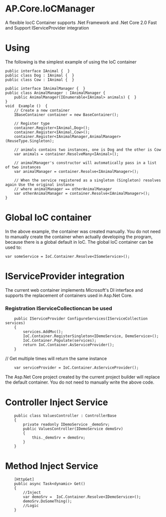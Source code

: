 # AP.Core.IoCManager
A flexible IocC Container  supports .Net Framework and .Net Core 2.0 Fast and Support IServiceProvider integration
# Using 
The following is the simplest example of using the IoC container
```
public interface IAnimal {  } 
public class Dog : IAnimal {  } 
public class Cow : IAnimal {  } 

public interface IAnimalManager {  } 
public class AnimalManager : IAnimalManager { 
    public AnimalManager(IEnumerable<IAnimal> animals) {  } 
}
void  Example ()  { 
    // Create a new container 
    IBaseContainer container = new BaseContainer(); 

    // Register type 
    container.Register<IAnimal,Dog>(); 
    container.Register<IAnimal,Cow>(); 
    container.Register<IAnimalManager,AnimalManager>(ReuseType.Singleton); 
    
    // animals contains two instances, one is Dog and the other is Cow 
    var animals = container.ResolveMany<IAnimal>();
    
    // animalManager's constructor will automatically pass in a list of two instances 
    var animalManager = container.Resolve<IAnimalManager>(); 

    // When the service registered as a singleton (Singleton) resolves again Use the original instance 
    // where animalManager == otherAnimalManager 
    var otherAnimalManager = container.Resolve<IAnimalManager>(); 
} 
```
# Global IoC container
In the above example, the container was created manually. You do not need to manually create the container when actually developing the program, because there is a global default in IoC. The global IoC container can be used to:
```
var someService = IoC.Container.Resolve<ISomeService>();
```

# IServiceProvider integration
The current web container implements Microsoft's DI interface and supports the replacement of containers used in Asp.Net Core.
### Registration IServiceCollectioncan be used
```
    public IServiceProvider ConfigureServices(IServiceCollection services)
    {
        services.AddMvc();
        IoC.Container.RegisterSingleton<IDemoService, DemoService>();
        IoC.Container.Populate(services);
        return IoC.Container.AsServiceProvider();
    }
```
// Get multiple times will return the same instance 
```
    var serviceProvider = IoC.Container.AsServiceProvider();
```
The Asp.Net Core project created by the current project builder will replace the default container. You do not need to manually write the above code.

# Controller Inject Service
```
    public class ValuesController : ControllerBase
    {
        private readonly IDemoService _demoSrv;
        public ValuesController(IDemoService demoSrv)
        {
            this._demoSrv = demoSrv;
        }
    }
```
# Method Inject Service
```
    [HttpGet]
    public async Task<dynamic> Get()
    {
        //Inject
        var demoSrv =  IoC.Container.Resolve<IDemoService>();
        demoSrv.DoSomeThing();
        //Logic
    }
```

